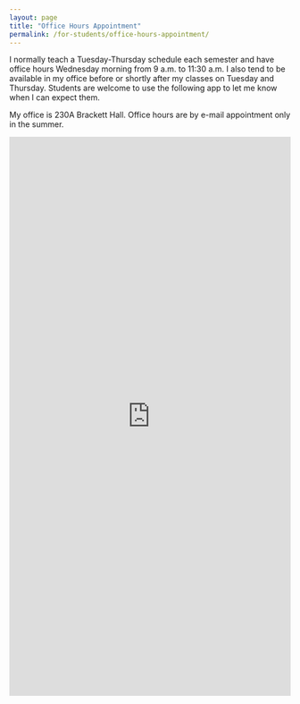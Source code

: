 ```yaml
---
layout: page
title: "Office Hours Appointment"
permalink: /for-students/office-hours-appointment/
---
```


I normally teach a Tuesday-Thursday schedule each semester and have office hours Wednesday morning from 9 a.m. to 11:30 a.m. I also tend to be available in my office before or shortly after my classes on Tuesday and Thursday. Students are welcome to use the following app to let me know when I can expect them.

My office is 230A Brackett Hall. Office hours are by e-mail appointment only in the summer. 


<iframe src="https://svmiller.youcanbook.me/?noframe=true&skipHeaderFooter=true" style="width:100%;height:1000px;border:0px;background-color:transparent;" frameborder="0" allowtransparency="true" onload="keepInView(this);"></iframe>
<script>function keepInView(item) {if((document.documentElement&&document.documentElement.scrollTop)||document.body.scrollTop>item.offsetTop)item.scrollIntoView();}</script>
